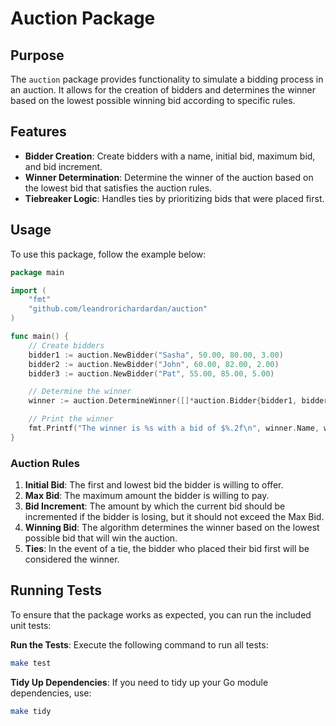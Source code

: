 # Auction Package

## Purpose

The `auction` package provides functionality to simulate a bidding process in an auction. It allows for the creation of bidders and determines the winner based on the lowest possible winning bid according to specific rules.

## Features

- **Bidder Creation**: Create bidders with a name, initial bid, maximum bid, and bid increment.
- **Winner Determination**: Determine the winner of the auction based on the lowest bid that satisfies the auction rules.
- **Tiebreaker Logic**: Handles ties by prioritizing bids that were placed first.

## Usage

To use this package, follow the example below:

```go
package main

import (
	"fmt"
	"github.com/leandrorichardardan/auction"
)

func main() {
	// Create bidders
	bidder1 := auction.NewBidder("Sasha", 50.00, 80.00, 3.00)
	bidder2 := auction.NewBidder("John", 60.00, 82.00, 2.00)
	bidder3 := auction.NewBidder("Pat", 55.00, 85.00, 5.00)

	// Determine the winner
	winner := auction.DetermineWinner([]*auction.Bidder{bidder1, bidder2, bidder3})

	// Print the winner
	fmt.Printf("The winner is %s with a bid of $%.2f\n", winner.Name, winner.CurrentBid)
}
```

### Auction Rules

1. **Initial Bid**: The first and lowest bid the bidder is willing to offer.
2. **Max Bid**: The maximum amount the bidder is willing to pay.
3. **Bid Increment**: The amount by which the current bid should be incremented if the bidder is losing, but it should not exceed the Max Bid.
4. **Winning Bid**: The algorithm determines the winner based on the lowest possible bid that will win the auction.
5. **Ties**: In the event of a tie, the bidder who placed their bid first will be considered the winner.

## Running Tests

To ensure that the package works as expected, you can run the included unit tests:

**Run the Tests**: Execute the following command to run all tests:

   ```bash
   make test
   ```

**Tidy Up Dependencies**: If you need to tidy up your Go module dependencies, use:

   ```bash
   make tidy
   ```